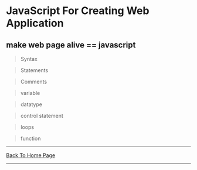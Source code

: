 # JavaScript For Creating Web Application

## make web page alive == javascript

> Syntax

> Statements

> Comments

> variable

> datatype

>control statement

>loops

>function

<hr>
<a href="https://punitkatiyar.github.io/">Back To Home Page</a>
<hr>
